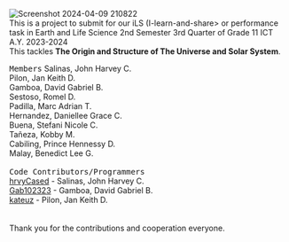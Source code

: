 ![Screenshot 2024-04-09 210822](https://github.com/hrvyCased/ealsweb.github.io/assets/141150136/7659b92f-1435-40c6-aaaf-a28f1b576e6d)<br/>
This is a project to submit for our iLS (I-learn-and-share> or performance task in Earth and Life Science 2nd Semester 3rd Quarter of Grade 11 ICT A.Y. 2023-2024<br/>
This tackles **The Origin and Structure of The Universe and Solar System**.<br/>

  <kbd>Members</kbd>
Salinas, John Harvey C.<br/>
Pilon, Jan Keith D.<br/>
Gamboa, David Gabriel B.<br/>
Sestoso, Romel D.<br/>
Padilla, Marc Adrian T.<br/>
Hernandez, Daniellee Grace C.<br/>
Buena, Stefani Nicole C.<br/>
Tañeza, Kobby M.<br/>
Cabiling, Prince Hennessy D.<br/>
Malay, Benedict Lee G.<br/>
<br/>
  <kbd>Code Contributors/Programmers</kbd><br/>
[hrvyCased](https://github.com/hrvyCased) - Salinas, John Harvey C.<br/>
[Gab102323](https://github.com/Gab102323) - Gamboa, David Gabriel B.<br/>
[kateuz](https://github.com/kateuz) - Pilon, Jan Keith D.<br/>
<br/>
<br/>
Thank you for the contributions and cooperation everyone.<br/>
